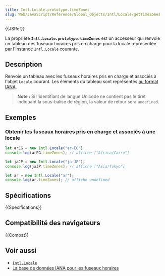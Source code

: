 ```yaml
---
title: Intl.Locale.prototype.timeZones
slug: Web/JavaScript/Reference/Global_Objects/Intl/Locale/getTimeZones
---
```


{{JSRef}}

La propriété **`Intl.Locale.prototype.timeZones`** est un accesseur qui renvoie un tableau des fuseaux horaires pris en charge pour la locale représentée par l'instance `Intl.Locale` courante.

## Description

Renvoie un tableau avec les fuseaux horaires pris en charge et associés à l'objet `Locale` courant. Les éléments du tableau sont représentés [au format IANA](https://en.wikipedia.org/wiki/Daylight_saving_time#IANA_time_zone_database).

> **Note :** Si l'identifiant de langue Unicode ne contient pas le tiret indiquant la sous-balise de région, la valeur de retour sera `undefined`.

## Exemples

### Obtenir les fuseaux horaires pris en charge et associés à une locale

```js
let arEG = new Intl.Locale("ar-EG");
console.log(arEG.timeZones); // affiche ["Africa/Cairo"]
```

```js
let jaJP = new Intl.Locale("ja-JP");
console.log(jaJP.timeZones); // affiche ["Asia/Tokyo"]
```

```js
let ar = new Intl.Locale("ar");
console.log(ar.timeZones); // affiche undefined
```

## Spécifications

{{Specifications}}

## Compatibilité des navigateurs

{{Compat}}

## Voir aussi

- [`Intl.Locale`](/fr/docs/Web/JavaScript/Reference/Global_Objects/Intl/Locale)
- [La base de données IANA pour les fuseaux horaires](https://en.wikipedia.org/wiki/Daylight_saving_time#IANA_time_zone_database)

